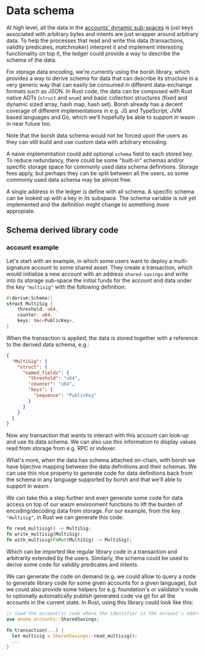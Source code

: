 # Data schema

At high level, all the data in the [accounts' dynamic
sub-spaces](../accounts.md#dynamic-storage-sub-space) is just keys associated with
arbitrary bytes and intents are just wrapper around arbitrary data. To help the
processes that read and write this data (transactions, validity predicates,
matchmaker) interpret it and implement interesting functionality on top it, the
ledger could provide a way to describe the schema of the data.

For storage data encoding, we're currently using the borsh library, which
provides a way to derive schema for data that can describe its structure in a
very generic way that can easily be consumed in different data-exchange formats
such as JSON. In Rust code, the data can be composed with Rust native ADTs
(`struct` and `enum`) and basic collection structures (fixed and dynamic sized
array, hash map, hash set). Borsh already has a decent coverage of different
implementations in e.g. JS and TypeScript, JVM based languages and Go, which
we'll hopefully be able to support in wasm in near future too.

Note that the borsh data schema would not be forced upon the users as they can
still build and use custom data with arbitrary encoding.

A naive implementation could add optional `schema` field to each stored key. To
reduce redundancy, there could be some "built-in" schemas and/or specific
storage space for commonly used data schema definitions. Storage fees apply, but
perhaps they can be split between all the users, so some commonly used data
schema may be almost free.

A single address in the ledger is define with all schema. A specific schema can
be looked up with a key in its subspace. The schema variable is not yet
implemented and the definition might change to something more appropiate.

## Schema derived library code

### account example
Let's start with an example, in which some users want to deploy a
multi-signature account to some shared asset. They create a transaction, which
would initialize a new account with an address `shared-savings` and write into
its storage sub-space the initial funds for the account and data under the key
`"multisig"` with the following definition:

```rust
#[derive(Schema)]
struct MultiSig {
    threshold: u64,
    counter: u64,
    keys: Vec<PublicKey>,
}
```

When the transaction is applied, the data is stored together with a reference to
the derived data schema, e.g.:

```json
{
  "MultiSig": {
    "struct": {
      "named_fields": {
        "threshold": "u64",
        "counter": "u64",
        "keys": {
          "sequence": "PublicKey"
        }
      }
    }
  }
}
```

Now any transaction that wants to interact with this account can look-up and use its data schema. We can also use this information to display values read from storage from e.g. RPC or indexer.

What's more, when the data has schema attached on-chain, with borsh we have bijective mapping between the data definitions and their schemas. We can use this nice property to generate code for data definitions back from the schema in any language supported by borsh and that we'll able to support in wasm.

We can take this a step further and even generate some code for data access on top of our wasm environment functions to lift the burden of encoding/decoding data from storage. For our example, from the key `"multisig"`, in Rust we can generate this code:

```rust
fn read_multisig() -> MultiSig;
fn write_multisig(MultiSig);
fn with_multisig(FnMut(MultiSig) -> MultiSig);
```

Which can be imported like regular library code in a transaction and arbitrarily extended by the users. Similarly, the schema could be used to derive some code for validity predicates and intents.

We can generate the code on demand (e.g. we could allow to query a node to generate library code for some given accounts for a given language), but we could also provide some helpers for e.g. foundation's or validator's node to optionally automatically publish generated code via git for all the accounts in the current state. In Rust, using this library could look like this:

```rust
// load the account(s) code where the identifier is the account's address.
use anoma_accounts::SharedSavings;

fn transaction(...) {
  let multisig = SharedSavings::read_multisig();
  ...
}
```
